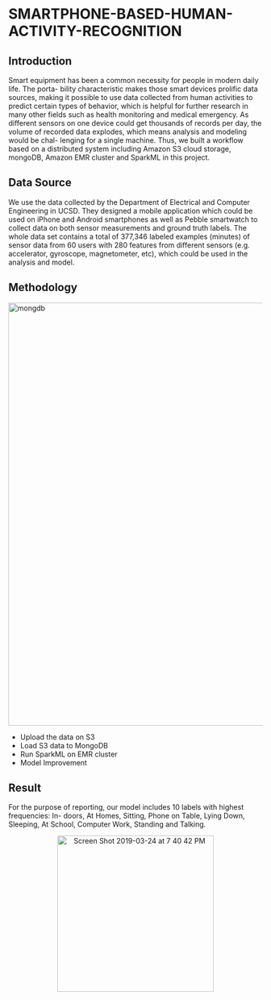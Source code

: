 # SMARTPHONE-BASED-HUMAN-ACTIVITY-RECOGNITION

## Introduction

Smart equipment has been a common necessity for people in modern daily life. The porta- bility characteristic makes those smart devices prolific data sources, making it possible to use data collected from human activities to predict certain types of behavior, which is helpful for further research in many other fields such as health monitoring and medical emergency. As different sensors on one device could get thousands of records per day, the volume of recorded data explodes, which means analysis and modeling would be chal- lenging for a single machine. Thus, we built a workflow based on a distributed system including Amazon S3 cloud storage, mongoDB, Amazon EMR cluster and SparkML in this project.

## Data Source

We use the data collected by the Department of Electrical and Computer Engineering in UCSD. They designed a mobile application which could be used on iPhone and Android smartphones as well as Pebble smartwatch to collect data on both sensor measurements and ground truth labels. The whole data set contains a total of 377,346 labeled examples (minutes) of sensor data from 60 users with 280 features from different sensors (e.g. accelerator, gyroscope, magnetometer, etc), which could be used in the analysis and model.

## Methodology

<img width="839" alt="mongdb" src="https://user-images.githubusercontent.com/40588854/54891862-499d7080-4e6c-11e9-9a8e-7903640a6888.png">

- Upload the data on S3
- Load S3 data to MongoDB
- Run SparkML on EMR cluster
- Model Improvement

## Result
For the purpose of reporting, our model includes 10 labels with highest frequencies: In- doors, At Homes, Sitting, Phone on Table, Lying Down, Sleeping, At School, Computer Work, Standing and Talking.

<p align="center">
<img width="310" alt="Screen Shot 2019-03-24 at 7 40 42 PM" src="https://user-images.githubusercontent.com/40588854/54891960-c29cc800-4e6c-11e9-8985-7e6b457e0946.png">
</p>

